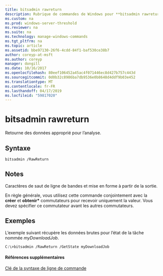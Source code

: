 ```yaml
---
title: bitsadmin rawreturn
description: Rubrique de commandes de Windows pour **bitsadmin rawreturn** -retourne des données approprié pour l’analyse.
ms.custom: na
ms.prod: windows-server-threshold
ms.reviewer: na
ms.suite: na
ms.technology: manage-windows-commands
ms.tgt_pltfrm: na
ms.topic: article
ms.assetid: bbe97130-26f6-4cdd-84f1-baf530ce38b7
author: coreyp-at-msft
ms.author: coreyp
manager: dongill
ms.date: 10/16/2017
ms.openlocfilehash: 80eef106452a45ac4f071446ec8d427b757c443d
ms.sourcegitcommit: 0d0b32c8986ba7db9536e0b8648d4ddf9b03e452
ms.translationtype: MT
ms.contentlocale: fr-FR
ms.lasthandoff: 04/17/2019
ms.locfileid: "59817020"
---
```

# <a name="bitsadmin-rawreturn"></a>bitsadmin rawreturn

Retourne des données approprié pour l’analyse.

## <a name="syntax"></a>Syntaxe

```
bitsadmin /RawReturn
```

## <a name="remarks"></a>Notes

Caractères de saut de ligne de bandes et mise en forme à partir de la sortie.

En règle générale, vous utilisez cette commande conjointement avec la **créer** et **obtenir\***  commutateurs pour recevoir uniquement la valeur. Vous devez spécifier ce commutateur avant les autres commutateurs.

## <a name="BKMK_examples"></a>Exemples

L’exemple suivant récupère les données brutes pour l’état de la tâche nommée *myDownloadJob*.
```
C:\>bitsadmin /RawReturn /GetState myDownloadJob
```

#### <a name="additional-references"></a>Références supplémentaires

[Clé de la syntaxe de ligne de commande](command-line-syntax-key.md)